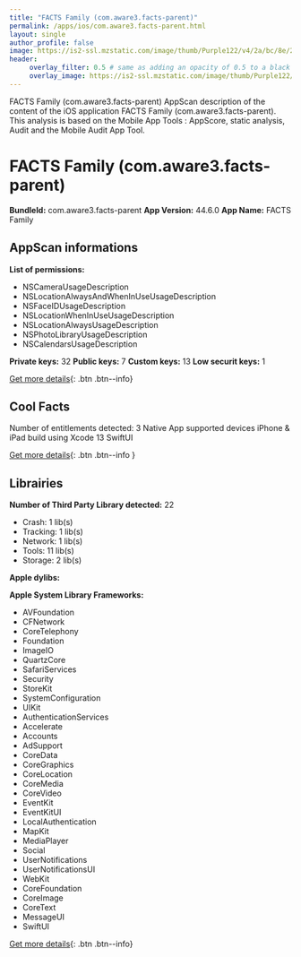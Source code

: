 ```yaml
---
title: "FACTS Family (com.aware3.facts-parent)"
permalink: /apps/ios/com.aware3.facts-parent.html
layout: single
author_profile: false
image: https://is2-ssl.mzstatic.com/image/thumb/Purple122/v4/2a/bc/8e/2abc8ea5-f85d-b843-071f-4387fb3c065f/AppIcon-0-1x_U007emarketing-0-7-0-85-220.png/512x512bb.jpg
header: 
     overlay_filter: 0.5 # same as adding an opacity of 0.5 to a black background
     overlay_image: https://is2-ssl.mzstatic.com/image/thumb/Purple122/v4/2a/bc/8e/2abc8ea5-f85d-b843-071f-4387fb3c065f/AppIcon-0-1x_U007emarketing-0-7-0-85-220.png/512x512bb.jpg
---
```

FACTS Family (com.aware3.facts-parent) AppScan description of the content of the iOS application FACTS Family (com.aware3.facts-parent). This analysis is based on the Mobile App Tools : AppScore, static analysis, Audit and the Mobile Audit App Tool.

# FACTS Family (com.aware3.facts-parent)

**BundleId:** com.aware3.facts-parent
**App Version:** 44.6.0
**App Name:** FACTS Family


## AppScan informations 

**List of permissions:** 
- NSCameraUsageDescription
- NSLocationAlwaysAndWhenInUseUsageDescription
- NSFaceIDUsageDescription
- NSLocationWhenInUseUsageDescription
- NSLocationAlwaysUsageDescription
- NSPhotoLibraryUsageDescription
- NSCalendarsUsageDescription
  
  
**Private keys:** 32
**Public keys:** 7
**Custom keys:** 13
**Low securit keys:** 1
  
[Get more details](/pricing.html){: .btn .btn--info}

## Cool Facts

Number of entitlements detected: 3
Native App
supported devices iPhone & iPad
build using Xcode 13
SwiftUI
  
[Get more details](/pricing.html){: .btn .btn--info }

## Librairies 
**Number of Third Party Library detected:** 22
- Crash: 1 lib(s)
- Tracking: 1 lib(s)
- Network: 1 lib(s)
- Tools: 11 lib(s)
- Storage: 2 lib(s)


**Apple dylibs:**


**Apple System Library Frameworks:**
- AVFoundation
- CFNetwork
- CoreTelephony
- Foundation
- ImageIO
- QuartzCore
- SafariServices
- Security
- StoreKit
- SystemConfiguration
- UIKit
- AuthenticationServices
- Accelerate
- Accounts
- AdSupport
- CoreData
- CoreGraphics
- CoreLocation
- CoreMedia
- CoreVideo
- EventKit
- EventKitUI
- LocalAuthentication
- MapKit
- MediaPlayer
- Social
- UserNotifications
- UserNotificationsUI
- WebKit
- CoreFoundation
- CoreImage
- CoreText
- MessageUI
- SwiftUI


  
[Get more details](/pricing.html){: .btn .btn--info}

